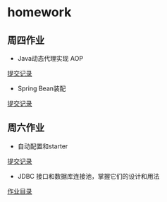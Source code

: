 # homework

## 周四作业

* Java动态代理实现 AOP

[提交记录](https://github.com/cchenxi/JAVA-000/commit/0b6336d6f0606794e419a1b1267d7e8e2eb77a44)

* Spring Bean装配

[提交记录](https://github.com/cchenxi/JAVA-000/commit/5ce30a700b580ec0d9bcee689b8399c4cf8ab15f)

## 周六作业

* 自动配置和starter

[提交记录](https://github.com/cchenxi/JAVA-000/commit/43a012041ccad545d0684d1c4a7c9935a41cafd8)

* JDBC 接口和数据库连接池，掌握它们的设计和用法

[作业目录](https://github.com/cchenxi/JAVA-000/tree/main/Week_05/db-demo)